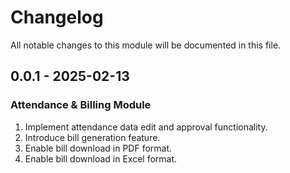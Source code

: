 # Changelog
All notable changes to this module will be documented in this file.

## 0.0.1 - 2025-02-13
### Attendance & Billing Module
  1. Implement attendance data edit and approval functionality.
  2. Introduce bill generation feature.
  3. Enable bill download in PDF format.
  4. Enable bill download in Excel format.